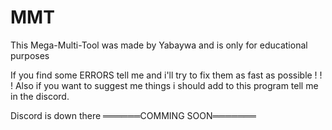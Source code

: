 # MMT
This Mega-Multi-Tool was made by Yabaywa and is only for educational purposes

If you find some ERRORS tell me and i'll try to fix them as fast as possible ! ! !
Also if you want to suggest me things i should add to this program tell me in the discord.

  Discord is down there
══════COMMING SOON═══════
